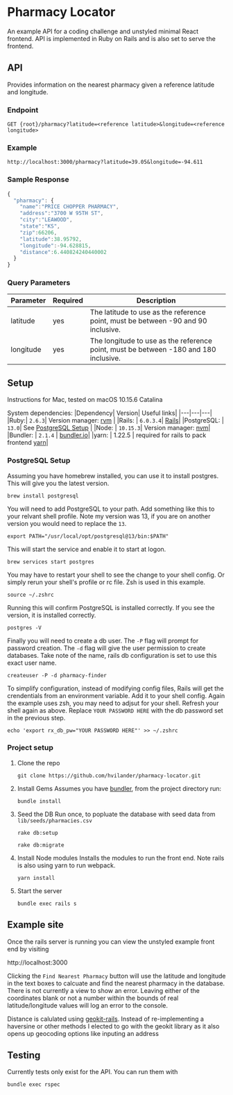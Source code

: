 # Pharmacy Locator
An example API for a coding challenge and unstyled minimal React frontend. API is implemented in Ruby on Rails and is also set to serve the frontend.

## API
Provides information on the nearest pharmacy given a reference latitude and longitude.

### Endpoint
`GET {root}/pharmacy?latitude=<reference latitude>&longitude=<reference longitude>`

### Example
`http://localhost:3000/pharmacy?latitude=39.05&longitude=-94.611`

### Sample Response
```js
{
  "pharmacy": {
    "name":"PRICE CHOPPER PHARMACY",
    "address":"3700 W 95TH ST",
    "city":"LEAWOOD",
    "state":"KS",
    "zip":66206,
    "latitude":38.95792,
    "longitude":-94.628815,
    "distance":6.440824240440002
  }
}
```

### Query Parameters
| Parameter | Required | Description |
|---|---|---|
| latitude  | yes | The latitude to use as the reference point, must be between -90 and 90 inclusive.  |
| longitude  | yes  |  The longitude to use as the reference point, must be between -180 and 180 inclusive. |

## Setup
Instructions for Mac, tested on macOS 10.15.6 Catalina

System dependencies: 
|Dependency| Version| Useful links|
|---|---|---|
|Ruby:| `2.6.3`| Version manager: [rvm](https://rvm.io) |
|Rails: | `6.0.3.4`| [Rails](https://guides.rubyonrails.org)| 
|PostgreSQL: | `13.0`| See [PostgreSQL Setup](###-postgresql-setup) |
|Node: | `10.15.3`| Version manager: [nvm](https://github.com/nvm-sh/nvm#node-version-manager---)|
|Bundler: | `2.1.4` | [bundler.io](https://bundler.io)|
|yarn: | 1.22.5 | required for rails to pack frontend [yarn](https://classic.yarnpkg.com/en/docs/install/#mac-stable)|

### PostgreSQL Setup 

Assuming you have homebrew installed, you can use it to install postgres. This will give you the latest version. 

`brew install postgresql` 

You will need to add PostgreSQL to your path. Add something like this to your relvant shell profile. Note my version was 13, if you are on another version you would need to replace the `13`.

`export PATH="/usr/local/opt/postgresql@13/bin:$PATH"`

This will start the service and enable it to start at logon.

`brew services start postgres`

You may have to restart your shell to see the change to your shell config. Or simply rerun your shell's profile or rc file. Zsh is used in this example.

`source ~/.zshrc`

Running this will confirm PostgreSQL is installed correctly. If you see the version, it is installed correctly.

`postgres -V`

Finally you will need to create a db user. The `-P` flag will prompt for password creation. The `-d` flag will give the user permission to create databases. Take note of the name, rails db configuration is set to use this exact user name. 

`createuser -P -d pharmacy-finder` 

To simplify configuration, instead of modifying config files, Rails will get the crendentials from an environment variable. Add it to your shell config. Again the example uses zsh, you may need to adjsut for your shell. Refresh your shell again as above. Replace `YOUR PASSWORD HERE` with the db password set in the previous step.

`echo 'export rx_db_pw="YOUR PASSWORD HERE"' >> ~/.zshrc`

### Project setup
1. Clone the repo

    `git clone https://github.com/hvilander/pharmacy-locator.git`

2. Install Gems
Assumes you have [bundler](https://guides.rubyonrails.org/v6.0/getting_started.html), from the project directory run:

    `bundle install`

3. Seed the DB
Run once, to popluate the database with seed data from `lib/seeds/pharmacies.csv`

    `rake db:setup`

    `rake db:migrate`

4. Install Node modules
Installs the modules to run the front end. Note rails is also using yarn to run webpack.

    `yarn install`

5. Start the server

    `bundle exec rails s`

## Example site
Once the rails server is running you can view the unstyled example front end by visiting 

http://localhost:3000

Clicking the `Find Nearest Pharmacy` button will use the latitude and longitude in the text boxes to calcuate and find the nearest pharmacy in the database. There is not currently a view to show an error. Leaving either of the coordinates blank or not a number within the bounds of real latitude/longitude values will log an error to the console. 

Distance is calulated using [geokit-rails](https://github.com/geokit/geokit-rails). Instead of re-implementing a haversine or other methods I elected to go with the geokit library as it also opens up geocoding options like inputing an address 

## Testing
Currently tests only exist for the API. You can run them with

`bundle exec rspec`

